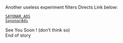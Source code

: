 Another useless experiment filters
Directs Link below:

[`SAYONAR_ADS`](https://cdn.jsdelivr.net/gh/colemeg/uselessFilter@main/SAYONAR_ADS.txt)<br>
[`SayonarAds`](https://cdn.jsdelivr.net/gh/colemeg/uselessFilter@main/SayonarAds.txt)

See You Soon ! (don't think so)<br>
End of story
